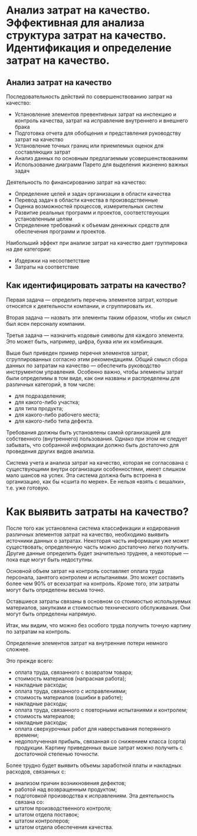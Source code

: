 # Анализ затрат на качество. Эффективная для анализа структура затрат на качество. Идентификация и определение затрат на качество. 
## Анализ затрат на качество
Последовательность действий по совершенствованию затрат на качество:
* Установление элементов превентивных затрат на инспекцию и контроль качества, затрат на исправление внутреннего и внешнего брака
* Подготовка отчета для обобщения и представления руководству затрат на качество
* Установление точных границ или приемлемых оценок для составляющих затрат
* Анализ данных по основным предлагаемым усовершенствованиям
* Использование диаграмм Парето для выделения жизненно важных задач

Деятельность по финансированию затрат на качество:
* Определение целей и задач организации в области качества
* Перевод задач в области качества в производственные
* Оценка возможностей процессов, измерительных систем
* Развитие реальных программ и проектов, соответствующих установленным целям
* Определение требований к объемам денежных средств для обеспечения программ и проектов.

Наибольший эффект при анализе затрат на качество дает группировка на две категории:
* Издержки на несоответствие 
* Затраты на соответствие
## Как идентифицировать затраты на качество?
Первая задача — определить перечень элементов затрат, которые относятся к деятельности компании, и сгруппировать их.

Вторая задача — назвать эти элементы таким образом, чтобы их смысл был ясен персоналу компании.

Третья задача — назначить кодовые символы для каждого элемента. Это может быть, например, цифра, буква или их комбинация.

Выше был приведен пример перечня элементов затрат, сгруппированных согласно этим рекомендациям. Общий смысл сбора данных по затратам на качество — обеспечить руководство инструментом управления. Особенно важно, чтобы элементы затрат были определимы в том виде, как они названы и распределены для различных категорий, в том числе:
* для подразделения;
* для какого-либо участка;
* для типа продукта;
* для какого-либо рабочего места;
* для какого-либо типа дефекта.

Требования должны быть установлены самой организацией для собственного (внутреннего) пользования. Однако при этом не следует забывать, что собранной информации должно быть достаточно для проведения других видов анализа. 

Система учета и анализа затрат на качество, которая не согласована с существующими внутри организации особенностями, имеет слишком мало шансов на успех. Эта система должна быть встроена в организацию, как бы «сшита по мерке». Ее нельзя «взять с вешалки», т.е. уже готовую.
# Как выявить затраты на качество?
После того как установлена система классификации и кодирования различных элементов затрат на качество, необходимо выявить источники данных о затратах. Некоторая часть информации уже может существовать; определенную часть можно достаточно легко получить. Другие данные определить будет значительно труднее, а некоторые — пока еще могут быть недоступны.

Основной объем затрат на контроль составляет оплата труда персонала, занятого контролем и испытаниями. Это может составить более чем 90% от всехзатрат на контроль. Кроме того, эти затраты могут быть определены весьма точно.

Оставшиеся затраты связаны в основном со стоимостью используемых материалов, закупками и стоимостью технического обслуживания. Они могут быть определены напрямую.

Итак, мы видим, что можно без особого труда получить точную картину по затратам на контроль.

Определение элементов затрат на внутренние потери немного сложнее. 

Это прежде всего:
* оплата труда, связанного с возвратом товара;
* стоимость материалов (напрасная работа);
* накладные расходы;
* оплата труда, связанного с исправлениями;
* стоимость материалов (ошибки в работе);
* накладные расходы;
* оплата труда, связанного с повторными испытаниями и контролем;
* стоимость материалов;
* накладные расходы;
* оплата сверхурочных работ для наверстывания потерянного времени;
* недополученная прибыль, связанная со снижением класса (сорта) продукции.
Картину приведенных выше затрат можно получить с достаточной степенью точности.

Более трудно будет выявить объемы заработной платы и накладных расходов, связанных с:
* анализом причин возникновения дефектов;
* работой над возвращенным продуктом;
* подготовкой производства к исправлениям.
Эта деятельность связана со:
* штатом производственного контроля;
* штатом отдела поставок;
* штатом контролеров;
* штатом отдела обеспечения качества.

